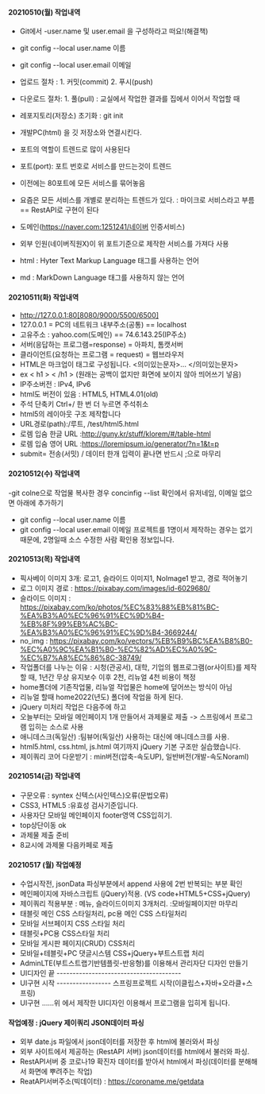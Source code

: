 #### 20210510(월) 작업내역
- Git에서 -user.name 및 user.email 을 구성하라고 떠요!(해결책)
- git config --local user.name 이름
- git config --local user.email 이메일
- 업로드 절차 : 1. 커밋(commit) 2. 푸시(push)

- 다운로드 절차: 1. 풀(pull) : 교실에서 작업한 결과를 집에서 이어서 작업할 때
- 레포지토리(저장소) 초기화 : git init
- 개발PC(html) 을 깃 저장소와 연결시킨다.
- 포트의 역할이 트렌드로 많이 사용된다
- 포트(port): 포트 번호로 서비스를 만드는것이 트렌드
- 이전에는 80포트에 모든 서비스를 묶어놓음
- 요즘은 모든 서비스를 개별로 분리하는 트렌드가 있다. : 마이크로 서비스라고 부름 == RestAPI로 구현이 된다
- 도메인(https://naver.com:1251241/네이버 인증서비스)
- 외부 인원(네이버직원X)이 위 포트기준으로 제작한 서비스를 가져다 사용
- html : Hyter Text Markup Language 태그를 사용하는 언어
- md : MarkDown Language 태그를 사용하지 않는 언어
#### 20210511(화) 작업내역
- http://127.0.0.1:80[8080/9000/5500/6500]
- 127.0.0.1 = PC의 네트워크 내부주소(공통) == localhost
- 고유주소 : yahoo.com(도메인) == 74.6.143.25(IP주소)
- 서버(응답하는 프로그램=response) = 아파치, 톰캣서버
- 클라이언트(요청하는 프로그램 = request) = 웹브라우저
- HTML은 마크업이 태그로 구성됩니다. <의미있는문자>... </의미있는문자> 
-  ex < h1 > < /h1 > (원래는 공백이 없지만 화면에 보이지 않아 띄어쓰기 넣음)
- IP주소버전 : IPv4, IPv6
- html도 버전이 있음 : HTML5, HTML4.01(old)
- 주석 단축키 Ctrl+/  한 번 더 누르면 주석취소
- html5의 레이아웃 구조 제작합니다
- URL경로(path):/루트, /test/html5.html
- 로렘 입숨 한글 URL :http://guny.kr/stuff/klorem/#/table-html
- 로렘 입숨 영어 URL :https://loremipsum.io/generator/?n=1&t=p
- submit= 전송(서밋)  / 데이터 한개 입력이 끝나면 반드시 ;으로 마무리
#### 20210512(수) 작업내역
-git colne으로 작업물 복사한 경우 concinfig --list 확인에서 유저네임, 이메일 없으면 아래에 추가하기
- git config --local user.name 이름
- git config --local user.email 이메일
프로젝트를 1명이서 제작하는 경우는 없기 때문에, 2명일때 소스 수정한 사람 확인용 정보입니다.
#### 20210513(목) 작업내역
- 픽사베이 이미지 3개: 로고1, 슬라이드 이미지1, NoImage1 받고, 경로 적어놓기
- 로그 이미지 경로 : https://pixabay.com/images/id-6029680/
- 슬라이드 이미지 : https://pixabay.com/ko/photos/%EC%83%88%EB%81%BC-%EA%B3%A0%EC%96%91%EC%9D%B4-%EB%8F%99%EB%AC%BC-%EA%B3%A0%EC%96%91%EC%9D%B4-3669244/
- no_img : https://pixabay.com/ko/vectors/%EB%B9%BC%EA%B8%B0-%EC%A0%9C%EA%B1%B0-%EC%82%AD%EC%A0%9C-%EC%B7%A8%EC%86%8C-38749/
- 작업폴더를 나누는 이유 : 시청(관공서), 대학, 기업의 웹프로그램(or사이트)를 제작할 때, 1년간 무상 유지보수 이후 2천, 리뉴얼 4천 비용이 책정
- home폴더에 기존작업물, 리뉴얼 작업물은 home에 덮어쓰는 방식이 아님
- 리뉴얼 할때 home2022(년도) 폴더에 작업을 하게 된다.
- jQuery 미처리 작업은 다음주에 하고
- 오늘부터는 모바일 메인페이지 1개 만들어서 과제물로 제출 -> 스프링에서 프로그램 입히는 소스로 사용
- 애니데스크(독일산) :팀뷰어(독일산) 사용하는 대신에 애니데스크를 사용.
- html5.html, css.html, js.html 여기까지 jQuery 기본 구조만 실습했습니다.
- 제이쿼리 코어 다운받기 : min버전(압축-속도UP), 일반버전(개발-속도Noraml)
#### 20210514(금) 작업내역
- 구문오류 : syntex 신텍스(사인텍스)오류(문법오류)
- CSS3, HTML5 :유효성 검사기준입니다.
- 사용자단 모바일 메인페이지 footer영역 CSS입히기.
- top상단이동 ok
- 과제물 제출 준비
- 8교시에 과제물 다음카페로 제출
#### 20210517 (월) 작업예정
- 수업시작전, jsonData 파싱부분에서 append 사용에 2번 반복되는 부분 확인
- 메인페이지에 자바스크립트 (jQuery)적용. (VS code+HTML5+CSS+jQuery)
- 제이쿼리 적용부분 : 메뉴, 슬라이드이미지 3개처리. :모바일페이지만 마무리
- 태블릿 메인 CSS 스타일처리, pc용 메인 CSS 스타일처리
- 모바일 서브페이지 CSS 스타일 처리
- 태블릿+PC용 CSS스타일 처리
- 모바일 게시판 페이지(CRUD) CSS처리
- 모바일+테블릿+PC 댓글시스템 CSS+jQuery+부트스트랩 처리
- AdminLTE(부트스트랩기반템플릿-반응형)를 이용해서 관리자단 디자인 만들기
- UI디자인 끝 ---------------------------------------
- UI구현 시작 ----------------- 스프링프로젝트 시작(이클립스+자바+오라클+스프링)
- UI구현 ......위 에서 제작한 UI디자인 이용해서 프로그램을 입히게 됩니다.

#### 작업예정 : jQuery 제이쿼리 JSON데이터 파싱
- 외부 date.js 파일에서 json데이터를 저장한 후 html에 불러와서 파싱
- 외부 사이트에서 제공하는 (RestAPI 서버) json데이터를 html에서 불러와 파싱.
- RestAPI서버 중 코로나19 확진자 데이터를 받아서 html에서 파싱(데이터를 분해해서 화면에 뿌려주는 작업)
- ReatAPI서버주소(빅데이터) :  https://coroname.me/getdata